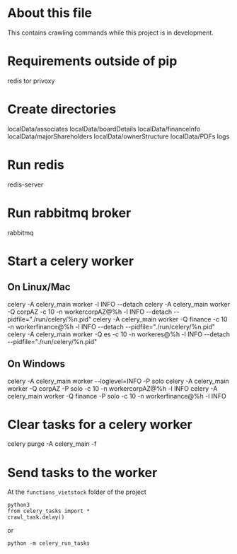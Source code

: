 # About this file
This contains crawling commands while this project is in development.

# Requirements outside of pip
redis
tor
privoxy

# Create directories
localData/associates
localData/boardDetails
localData/financeInfo
localData/majorShareholders
localData/ownerStructure
localData/PDFs
logs

# Run redis
redis-server

# Run rabbitmq broker
rabbitmq

# Start a celery worker
## On Linux/Mac
celery -A celery_main worker -l INFO --detach
celery -A celery_main worker -Q corpAZ -c 10 -n workercorpAZ@%h -l INFO --detach --pidfile="./run/celery/%n.pid"
celery -A celery_main worker -Q finance -c 10 -n workerfinance@%h -l INFO --detach  --pidfile="./run/celery/%n.pid"
celery -A celery_main worker -Q es -c 10 -n workeres@%h -l INFO --detach  --pidfile="./run/celery/%n.pid"
## On Windows
celery -A celery_main worker --loglevel=INFO -P solo
celery -A celery_main worker -Q corpAZ -P solo -c 10 -n workercorpAZ@%h -l INFO
celery -A celery_main worker -Q finance -P solo -c 10 -n workerfinance@%h -l INFO

# Clear tasks for a celery worker
celery purge -A celery_main -f

# Send tasks to the worker
At the `functions_vietstock` folder of the project
```
python3
from celery_tasks import *
crawl_task.delay()
```
or
```
python -m celery_run_tasks
```
